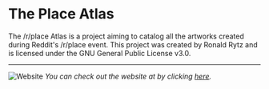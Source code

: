 # The Place Atlas
The /r/place Atlas is a project aiming to catalog all the artworks created during Reddit's /r/place event. This project was created by Ronald Rytz and is licensed under the GNU General Public License v3.0.

---

![Website](https://i.imgur.com/j4e1Dxc.png)
*You can check out the website at by clicking [here](https://draemm.li/various/place-atlas).*
